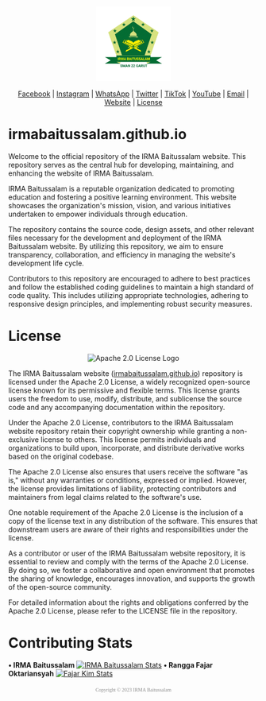 <div align="center"><img src="assets/images/logo.png" weight="150px" height="150px" alt="Logo"></div>

<div align="center">

[Facebook](https://www.facebook.com/p/100091427423487) | [Instagram](https://www.instagram.com/irmasman22garut_official) | [WhatsApp](https://wa.me/6283173511053) | [Twitter](https://www.twitter.com/irmasman22garut) | [TikTok](https://www.tiktok.com/@irmasman22garut_official) | [YouTube](https://www.youtube.com/@IRMABaitussalam) | [Email](mailto:irmabaitussalam22garut@gmail.com) | [Website](https://irmabaitussalam.github.io) | [License](https://github.com/IRMABaitussalam/irmabaitussalam.github.io/blob/master/LICENSE)</div>

# irmabaitussalam.github.io
Welcome to the official repository of the IRMA Baitussalam website. This repository serves as the central hub for developing, maintaining, and enhancing the website of IRMA Baitussalam.

IRMA Baitussalam is a reputable organization dedicated to promoting education and fostering a positive learning environment. This website showcases the organization's mission, vision, and various initiatives undertaken to empower individuals through education.

The repository contains the source code, design assets, and other relevant files necessary for the development and deployment of the IRMA Baitussalam website. By utilizing this repository, we aim to ensure transparency, collaboration, and efficiency in managing the website's development life cycle.

Contributors to this repository are encouraged to adhere to best practices and follow the established coding guidelines to maintain a high standard of code quality. This includes utilizing appropriate technologies, adhering to responsive design principles, and implementing robust security measures.

# License
<div align="center">

![Apache 2.0 License Logo](https://www.apache.org/foundation/press/kit/asf_logo.svg)</div>

The IRMA Baitussalam website ([irmabaitussalam.github.io](https://irmabaitussalam.github.io)) repository is licensed under the Apache 2.0 License, a widely recognized open-source license known for its permissive and flexible terms. This license grants users the freedom to use, modify, distribute, and sublicense the source code and any accompanying documentation within the repository.

Under the Apache 2.0 License, contributors to the IRMA Baitussalam website repository retain their copyright ownership while granting a non-exclusive license to others. This license permits individuals and organizations to build upon, incorporate, and distribute derivative works based on the original codebase.

The Apache 2.0 License also ensures that users receive the software "as is," without any warranties or conditions, expressed or implied. However, the license provides limitations of liability, protecting contributors and maintainers from legal claims related to the software's use.

One notable requirement of the Apache 2.0 License is the inclusion of a copy of the license text in any distribution of the software. This ensures that downstream users are aware of their rights and responsibilities under the license.

As a contributor or user of the IRMA Baitussalam website repository, it is essential to review and comply with the terms of the Apache 2.0 License. By doing so, we foster a collaborative and open environment that promotes the sharing of knowledge, encourages innovation, and supports the growth of the open-source community.

For detailed information about the rights and obligations conferred by the Apache 2.0 License, please refer to the LICENSE file in the repository.

# Contributing Stats
**• IRMA Baitussalam**
[![IRMA Baitussalam Stats](https://github-readme-stats.vercel.app/api?username=IRMABaitussalam&show_icons=true&bg_color=3,e96443,904e95&title_color=fff&text_color=fff&icon_color=fff)](https://github.com/IRMABaitussalam)
**• Rangga Fajar Oktariansyah**
[![Fajar Kim Stats](https://github-readme-stats.vercel.app/api?username=FajarKim&show_icons=true&bg_color=3,e96443,904e95&title_color=fff&text_color=fff&icon_color=fff)](https://github.com/FajarKim)

<p align="center"><font face="Times New Roman" color="#8B8B8B" size="1.5px">Copyright © 2023 IRMA Baitussalam</font></p>